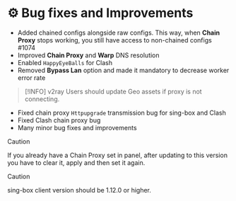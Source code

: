 # ⚙️ Bug fixes and Improvements

- Added chained configs alongside raw configs. This way, when **Chain Proxy** stops working, you still have access to non-chained configs #1074
- Improved **Chain Proxy** and **Warp** DNS resolution
- Enabled `HappyEyeBalls` for Clash
- Removed **Bypass Lan** option and made it mandatory to decrease worker error rate

> [!INFO]
> v2ray Users should update Geo assets if proxy is not connecting.

- Fixed chain proxy `Httpupgrade` transmission bug for sing-box and Clash
- Fixed Clash chain proxy bug
- Many minor bug fixes and improvements

> [!CAUTION]
> If you already have a Chain Proxy set in panel, after updating to this version you have to clear it, apply and then set it again.

> [!CAUTION]
> sing-box client version should be 1.12.0 or higher.

